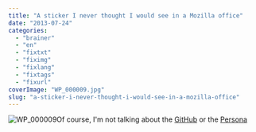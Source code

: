 ```yaml
---
title: "A sticker I never thought I would see in a Mozilla office"
date: "2013-07-24"
categories: 
  - "brainer"
  - "en"
  - "fixtxt"
  - "fiximg"
  - "fixlang"
  - "fixtags"
  - "fixurl"
coverImage: "WP_000009.jpg"
slug: "a-sticker-i-never-thought-i-would-see-in-a-mozilla-office"
---
```


![WP_000009](images/WP_000009.jpg)Of course, I'm not talking about the [GitHub](https://github.com/fharper) or the [Persona](https://www.mozilla.org/en-US/persona/)
